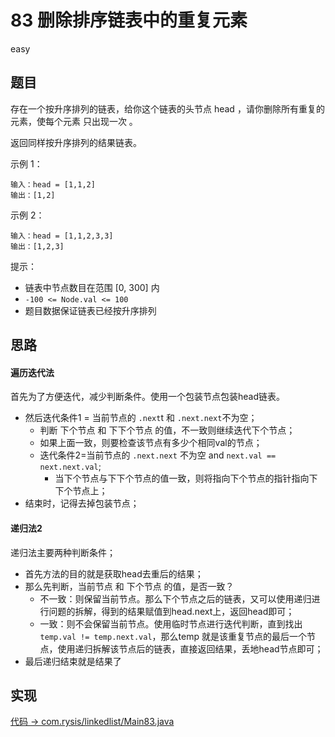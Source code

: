 # 83 删除排序链表中的重复元素

easy

## 题目

存在一个按升序排列的链表，给你这个链表的头节点 head ，请你删除所有重复的元素，使每个元素 只出现一次 。

返回同样按升序排列的结果链表。

示例 1：
```
输入：head = [1,1,2]
输出：[1,2]
```
示例 2：
```
输入：head = [1,1,2,3,3]
输出：[1,2,3]
```

提示：

- 链表中节点数目在范围 [0, 300] 内
- `-100 <= Node.val <= 100`
- 题目数据保证链表已经按升序排列

## 思路

#### 遍历迭代法

首先为了方便迭代，减少判断条件。使用一个包装节点包装head链表。

- 然后迭代条件1 = 当前节点的 `.next`t 和 `.next.next`不为空；
    - 判断 下个节点 和 下下个节点 的值，不一致则继续迭代下个节点；
    - 如果上面一致，则要检查该节点有多少个相同val的节点；
    - 迭代条件2=当前节点的 `.next.next` 不为空 and `next.val == next.next.val`;
        - 当下个节点与下下个节点的值一致，则将指向下个节点的指针指向下下个节点上；
- 结束时，记得去掉包装节点；

#### 递归法2

递归法主要两种判断条件；

- 首先方法的目的就是获取head去重后的结果；
- 那么先判断，当前节点 和 下个节点 的值，是否一致？
    - 不一致：则保留当前节点。那么下个节点之后的链表，又可以使用递归进行问题的拆解，得到的结果赋值到head.next上，返回head即可；
    - 一致：则不会保留当前节点。使用临时节点进行迭代判断，直到找出`temp.val != temp.next.val`，那么temp 就是该重复节点的最后一个节点，使用递归拆解该节点后的链表，直接返回结果，丢地head节点即可；
- 最后递归结束就是结果了 


## 实现

[代码 -> com.rysis/linkedlist/Main83.java](../../src/com/rysis/linkedlist/Main83.java)